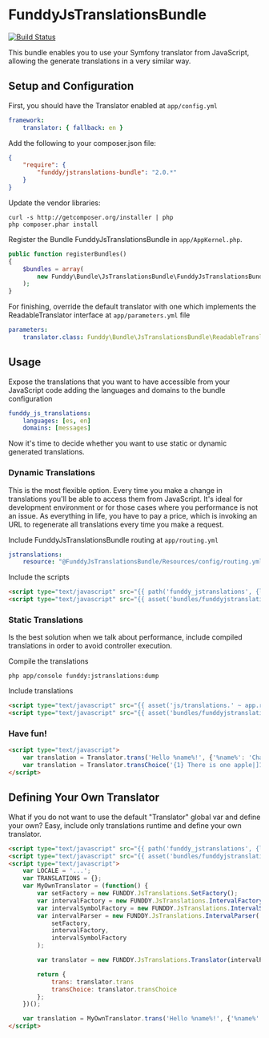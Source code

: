 FunddyJsTranslationsBundle
==========================

[![Build Status](https://secure.travis-ci.org/funddy/jstranslations-bundle.png?branch=master)](http://travis-ci.org/funddy/jstranslations-bundle)

This bundle enables you to use your Symfony translator from JavaScript, allowing the generate translations in a very
similar way.

Setup and Configuration
-----------------------
First, you should have the Translator enabled at `app/config.yml`
```yaml
framework:
    translator: { fallback: en }
```

Add the following to your composer.json file:
```json
{
    "require": {
        "funddy/jstranslations-bundle": "2.0.*"
    }
}
```

Update the vendor libraries:

    curl -s http://getcomposer.org/installer | php
    php composer.phar install

Register the Bundle FunddyJsTranslationsBundle in `app/AppKernel.php`.
```php
public function registerBundles()
{
    $bundles = array(
        new Funddy\Bundle\JsTranslationsBundle\FunddyJsTranslationsBundle()
    );
}
```

For finishing, override the default translator with one which implements the ReadableTranslator interface at
`app/parameters.yml` file
```yaml
parameters:
    translator.class: Funddy\Bundle\JsTranslationsBundle\ReadableTranslator\SymfonyReadableTranslator
```

Usage
-----
Expose the translations that you want to have accessible from your JavaScript code adding the languages and domains to
the bundle configuration
```yaml
funddy_js_translations:
    languages: [es, en]
    domains: [messages]
```
Now it's time to decide whether you want to use static or dynamic generated translations.

### Dynamic Translations
This is the most flexible option. Every time you make a change in translations you'll be able to access them from
JavaScript. It's ideal for development environment or for those cases where you performance is not an issue. As
everything in life, you have to pay a price, which is invoking an URL to regenerate all translations every time you make a
request.

Include FunddyJsTranslationsBundle routing at `app/routing.yml`
```yaml
jstranslations:
    resource: "@FunddyJsTranslationsBundle/Resources/config/routing.yml"
```

Include the scripts
```html
<script type="text/javascript" src="{{ path('funddy_jstranslations', {locale: app.request.locale}) }}"></script>
<script type="text/javascript" src="{{ asset('bundles/funddyjstranslations/js/lib/funddytranslations.js') }}"></script>
```

### Static Translations
Is the best solution when we talk about performance, include compiled translations in order to avoid controller
execution.

Compile the translations

    php app/console funddy:jstranslations:dump

Include translations
```html
<script type="text/javascript" src="{{ asset('js/translations.' ~ app.request.locale ~ '.js') }}"></script>
<script type="text/javascript" src="{{ asset('bundles/funddyjstranslations/js/lib/funddytranslations.js') }}"></script>
```

### Have fun!
```html
<script type="text/javascript">
    var translation = Translator.trans('Hello %name%!', {'%name%': 'Charlie'});
    var translation = Translator.transChoice('{1} There is one apple|]1,19] There are %count% apples', 3, {'%count%': 3});
</script>
```

Defining Your Own Translator
----------------------------
What if you do not want to use the default "Translator" global var and define your own? Easy, include only translations
runtime and define your own translator.
```html
<script type="text/javascript" src="{{ path('funddy_jstranslations', {locale: app.request.locale}) }}"></script>
<script type="text/javascript" src="{{ asset('bundles/funddyjstranslations/js/lib/funddytranslations.js') }}"></script>
<script type="text/javascript">
    var LOCALE = '...';
    var TRANSLATIONS = {};
    var MyOwnTranslator = (function() {
        var setFactory = new FUNDDY.JsTranslations.SetFactory();
        var intervalFactory = new FUNDDY.JsTranslations.IntervalFactory();
        var intervalSymbolFactory = new FUNDDY.JsTranslations.IntervalSymbolFactory();
        var intervalParser = new FUNDDY.JsTranslations.IntervalParser(
            setFactory,
            intervalFactory,
            intervalSymbolFactory
        );

        var translator = new FUNDDY.JsTranslations.Translator(intervalParser, TRANSLATIONS, LOCALE);

        return {
            trans: translator.trans
            transChoice: translator.transChoice
        };
    })();

    var translation = MyOwnTranslator.trans('Hello %name%!', {'%name%': 'Charlie'});
</script>
```
